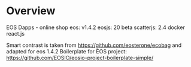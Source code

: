 # Overview
EOS Dapps - online shop 
eos: v1.4.2
eosjs: 20 beta
scatterjs: 2.4
docker
react.js

Smart contrast is taken from https://github.com/eosterone/ecobag and adapted for eos 1.4.2
Boilerplate for EOS project: https://github.com/EOSIO/eosio-project-boilerplate-simple/